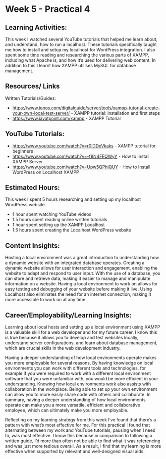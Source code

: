 # Week 5 - Practical 4

## Learning Activities:
This week I watched several YouTube tutorials that helped me learn about, and understand, how to run a localhost. These tutorials specifically taught me how to install and setup my localhost for WordPress integration. I also spent some time reading and researching the various parts of XAMPP, including what Apache is, and how it’s used for delivering web content. In addition to this I learnt how XAMPP utilises MySQL for database management.

## Resources/ Links
Written Tutorials/Guides:
-	https://www.ionos.com/digitalguide/server/tools/xampp-tutorial-create-your-own-local-test-server/ - XAMPP tutorial: installation and first steps
-	https://www.javatpoint.com/xampp - XAMPP Tutorial
## YouTube Tutorials:
-	https://www.youtube.com/watch?v=r0lDDeVkaks - XAMPP tutorial for beginners
-	https://www.youtube.com/watch?v=-f8N4FEQWyY - How to Install XAMPP Server
-	https://www.youtube.com/watch?v=Upw5QPhiQUY - How to Install WordPress on Localhost XAMPP

## Estimated Hours:
This week I spent 5 hours researching and setting up my localhost WordPress website.
-	1 hour spent watching YouTube videos
-	1.5 hours spent reading online written tutorials
-	1 hour spent setting up the XAMPP Localhost
-	1.5 hours spent creating the Localhost WordPress website

## Content Insights:
Hosting a local environment was a great introduction to understanding how a dynamic website with an integrated database operates.
Creating a dynamic website allows for user interaction and engagement, enabling the website to adapt and respond to user input. With the use of a database, you can store and retrieve data, making it easier to manage and manipulate information on a website.
Having a local environment to work on allows for easy testing and debugging of your website before making it live. Using Localhost also eliminates the need for an internet connection, making it more accessible to work on at any time.

## Career/Employability/Learning Insights:
Learning about local hosts and setting up a local environment using XAMPP is a valuable skill for a web developer and for my future career. I know this is true because it allows you to develop and test websites locally, understand server configurations, and learn about database management, which are crucial skills in the web development industry.

Having a deeper understanding of how local environments operate makes you more employable for several reasons.
By having knowledge on local environments you can work with different tools and technologies, for example if you were required to work with a different local environment software that you were unfamiliar with, you would be more efficient in your understanding. Knowing how local environments work also assists with collaboration in the workplace. Being able to set up your own environment can allow you to more easily share code with others and collaborate.
In summary, having a deeper understanding of how local environments operate can make you a more versatile, efficient and collaborative employee, which can ultimately make you more employable.

Reflecting on my learning strategy from this week I’ve found that there’s a pattern with what’s most effective for me. For this practical I found that alternating between my work and YouTube tutorials, pausing when I need to, was most effective. I know this because in comparison to following a written guide, I’d more than often not be able to find what it was referencing and was just more tedious overall. As a result, I find that my learning is more effective when supported by relevant and well-designed visual aids.
